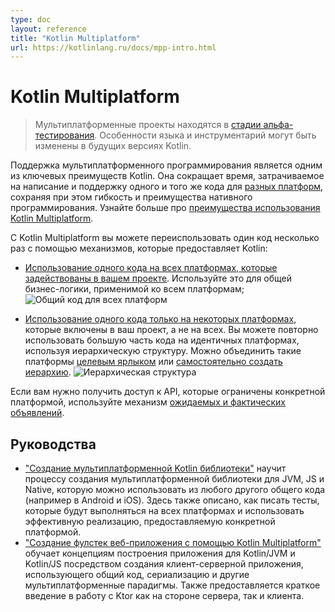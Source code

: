 ```yaml
---
type: doc
layout: reference
title: "Kotlin Multiplatform"
url: https://kotlinlang.ru/docs/mpp-intro.html
---
```


<!-- При переводе статьи оригинальная версия была от 13 September 2021 -->

# Kotlin Multiplatform

<!-- > Multiplatform projects are in [Alpha](components-stability.md). Language features and tooling may change in future Kotlin versions. -->
> Мультиплатформенные проекты находятся в [стадии альфа-тестирования](components-stability.md). Особенности языка и
> инструментарий могут быть изменены в будущих версиях Kotlin.

<!-- Support for multiplatform programming is one of Kotlin’s key benefits. It reduces time spent writing and maintaining the
 same code for [different platforms](mpp-supported-platforms.md) while retaining the flexibility and benefits of native programming. 
 Learn more about [Kotlin Multiplatform benefits](multiplatform.md). -->
Поддержка мультиплатформенного программирования является одним из ключевых преимуществ Kotlin. Она сокращает время,
затрачиваемое на написание и поддержку одного и того же кода для [разных платформ](mpp-supported-platforms.html),
сохраняя при этом гибкость и преимущества нативного программирования. Узнайте больше про
[преимущества использования Kotlin Multiplatform](multiplatform.html).

<!-- With Kotlin Multiplatform, share the code using the mechanisms Kotlin provides: -->
С Kotlin Multiplatform вы можете переиспользовать один код несколько раз с помощью механизмов, которые предоставляет
Kotlin:

<!-- *   [Share code among all platforms used in your project](mpp-share-on-platforms.md#share-code-on-all-platforms). Use it for sharing the common 
business logic that applies to all platforms. 
     
    ![Code shared for all platforms](flat-structure.png)
    
*   [Share code among some platforms](mpp-share-on-platforms.md#share-code-on-similar-platforms) included in your project but not all. You can 
reuse much of the code in similar platforms using a hierarchical structure. You can use [target shortcuts](mpp-share-on-platforms.md#use-target-shortcuts) 
for common combinations of targets or [create the hierarchical structure manually](mpp-share-on-platforms.md#configure-the-hierarchical-structure-manually).
    
    ![Hierarchical structure](hierarchical-structure.png) -->

* [Использование одного кода на всех платформах, которые задействованы в вашем проекте](mpp-share-on-platforms.html#share-code-on-all-platforms).
Используйте это для общей бизнес-логики, применимой ко всем платформам;
    <img src="https://kotlinlang.org/docs/images/flat-structure.png" alt="Общий код для всех платформ" title="Общий код для всех платформ">

* [Использование одного кода только на некоторых платформах](mpp-share-on-platforms.html#share-code-on-similar-platforms),
которые включены в ваш проект, а не на всех. Вы можете повторно использовать большую часть кода на идентичных
платформах, используя иерархическую структуру. Можно объединить такие платформы [целевым ярлыком](mpp-share-on-platforms.html#use-target-shortcuts)
или [самостоятельно создать иерархию](mpp-share-on-platforms.html#configure-the-hierarchical-structure-manually).
    <img src="https://kotlinlang.org/docs/images/hierarchical-structure.png" alt="Иерархическая структура" title="Иерархическая структура">

<!-- If you need to access platform-specific APIs from the shared code, use the Kotlin mechanism of [expected and actual 
declarations](mpp-connect-to-apis.md). -->
Если вам нужно получить доступ к API, которые ограничены конкретной платформой, используйте механизм
[ожидаемых и фактических объявлений](mpp-connect-to-apis.html).

<a name="tutorials"></a>

<!-- ## Tutorials -->
## Руководства

<!-- * [Creating a multiplatform Kotlin library](multiplatform-library.md) teaches how to create a multiplatform 
library available for JVM, JS, and Native and which can be used from any other common code (for example, shared with 
Android and iOS). It also shows how to write tests which will be executed on all platforms and use an efficient implementation
 provided by a specific platform.
 
* [Building a Full Stack Web App with Kotlin Multiplatform](https://play.kotlinlang.org/hands-on/Full%20Stack%20Web%20App%20with%20Kotlin%20Multiplatform/01_Introduction) 
  teaches the concepts behind building an application that targets Kotlin/JVM and Kotlin/JS by building a client-server 
  application that makes use of shared code, serialization, and other multiplatform paradigms. It also provides a brief
  introduction to working with Ktor both as a server- and client-side framework. -->

* ["Создание мультиплатформенной Kotlin библиотеки"](multiplatform-library.html) научит процессу создания
мультиплатформенной библиотеки для JVM, JS и Native, которую можно использовать из любого другого общего кода
(например в Android и iOS). Здесь также описано, как писать тесты, которые будут выполняться на всех платформах и использовать
эффективную реализацию, предоставляемую конкретной платформой.
* ["Создание фулстек веб-приложения с помощью Kotlin Multiplatform"](https://play.kotlinlang.org/hands-on/Full%20Stack%20Web%20App%20with%20Kotlin%20Multiplatform/01_Introduction)
обучает концепциям построения приложения для Kotlin/JVM и Kotlin/JS посредством создания клиент-серверной приложения,
использующего общий код, сериализацию и другие мультиплатформенные парадигмы. Также предоставляется краткое введение в
работу с Ktor как на стороне сервера, так и клиента.
